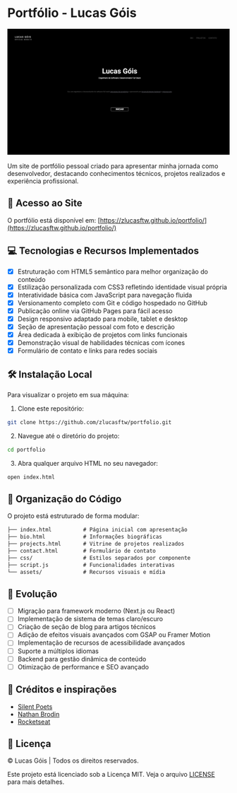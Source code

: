 # Portfólio - Lucas Góis

![Screenshot do Portfólio](docs/portfolio_screenshot.png)

Um site de portfólio pessoal criado para apresentar minha jornada como desenvolvedor, destacando conhecimentos técnicos, projetos realizados e experiência profissional.

## 🚀 Acesso ao Site

O portfólio está disponível em: [https://zlucasftw.github.io/portfolio/](https://zlucasftw.github.io/portfolio/)

## 💻 Tecnologias e Recursos Implementados

- [x] Estruturação com HTML5 semântico para melhor organização do conteúdo
- [x] Estilização personalizada com CSS3 refletindo identidade visual própria
- [x] Interatividade básica com JavaScript para navegação fluida
- [x] Versionamento completo com Git e código hospedado no GitHub
- [x] Publicação online via GitHub Pages para fácil acesso
- [x] Design responsivo adaptado para mobile, tablet e desktop
- [x] Seção de apresentação pessoal com foto e descrição
- [x] Área dedicada à exibição de projetos com links funcionais
- [x] Demonstração visual de habilidades técnicas com ícones
- [x] Formulário de contato e links para redes sociais

## 🛠️ Instalação Local

Para visualizar o projeto em sua máquina:

1. Clone este repositório:
```bash
git clone https://github.com/zlucasftw/portfolio.git
```

2. Navegue até o diretório do projeto:
```bash
cd portfolio
```

3. Abra qualquer arquivo HTML no seu navegador:
```bash
open index.html
```

## 📂 Organização do Código

O projeto está estruturado de forma modular:

```
├── index.html          # Página inicial com apresentação
├── bio.html            # Informações biográficas
├── projects.html       # Vitrine de projetos realizados
├── contact.html        # Formulário de contato
├── css/                # Estilos separados por componente
├── script.js           # Funcionalidades interativas
└── assets/             # Recursos visuais e mídia
```

## 🔮 Evolução

- [ ] Migração para framework moderno (Next.js ou React)
- [ ] Implementação de sistema de temas claro/escuro
- [ ] Criação de seção de blog para artigos técnicos
- [ ] Adição de efeitos visuais avançados com GSAP ou Framer Motion
- [ ] Implementação de recursos de acessibilidade avançados
- [ ] Suporte a múltiplos idiomas
- [ ] Backend para gestão dinâmica de conteúdo
- [ ] Otimização de performance e SEO avançado

## 🤝 Créditos e inspirações

- [Silent Poets](https://www.silentpoets.net/)
- [Nathan Brodin](https://brodin.dev/)
- [Rocketseat](https://www.figma.com/@rocketseat)

## 📝 Licença

© Lucas Góis | Todos os direitos reservados.

Este projeto está licenciado sob a Licença MIT. Veja o arquivo [LICENSE](LICENSE) para mais detalhes.
